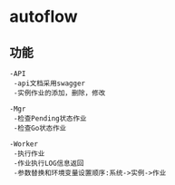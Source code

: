 # autoflow
## 功能

```
-API
 -api文档采用swagger
 -实例作业的添加，删除，修改
 
-Mgr
 -检查Pending状态作业
 -检查Go状态作业
 
-Worker
 -执行作业
 -作业执行LOG信息返回
 -参数替换和环境变量设置顺序:系统->实例->作业
 
```
